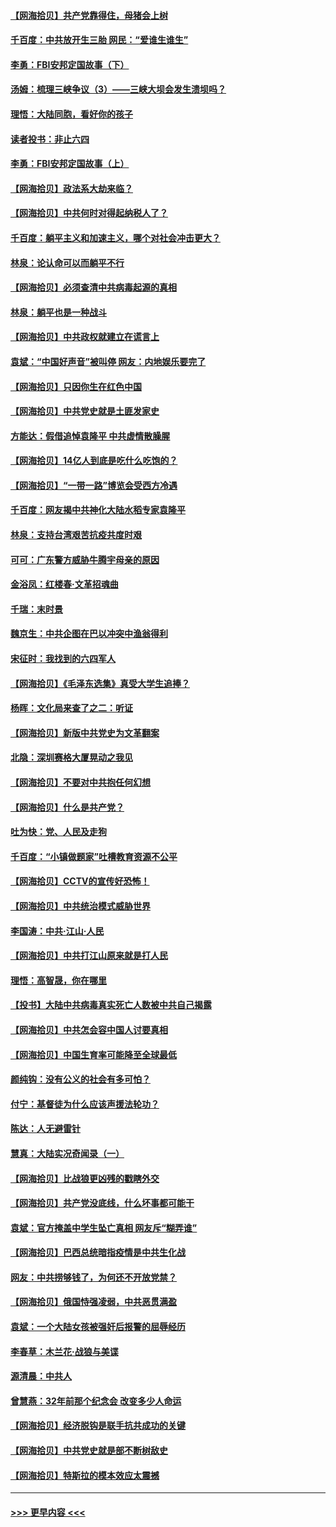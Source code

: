 #### [【网海拾贝】共产党靠得住，母猪会上树](../pages/nsc993/n12990730.md?t=06020952) 
#### [千百度：中共放开生三胎 网民：“爱谁生谁生”](../pages/nsc993/n12990644.md?t=06020952) 
#### [李勇：FBI安邦定国故事（下）](../pages/nsc993/n12987854.md?t=06020952) 
#### [汤姆：梳理三峡争议（3）——三峡大坝会发生溃坝吗？](../pages/nsc993/n12989806.md?t=06020952) 
#### [理悟：大陆同胞，看好你的孩子](../pages/nsc993/n12989778.md?t=06020952) 
#### [读者投书：非止六四](../pages/nsc993/n12989673.md?t=06020952) 
#### [李勇：FBI安邦定国故事（上）](../pages/nsc993/n12987749.md?t=06020952) 
#### [【网海拾贝】政法系大劫来临？](../pages/nsc993/n12987596.md?t=06020952) 
#### [【网海拾贝】中共何时对得起纳税人了？](../pages/nsc993/n12985578.md?t=06020952) 
#### [千百度：躺平主义和加速主义，哪个对社会冲击更大？](../pages/nsc993/n12985512.md?t=06020952) 
#### [林泉：论认命可以而躺平不行](../pages/nsc993/n12985505.md?t=06020952) 
#### [【网海拾贝】必须查清中共病毒起源的真相](../pages/nsc993/n12984276.md?t=06020952) 
#### [林泉：躺平也是一种战斗](../pages/nsc993/n12984194.md?t=06020952) 
#### [【网海拾贝】中共政权就建立在谎言上](../pages/nsc993/n12981880.md?t=06020952) 
#### [袁斌：“中国好声音”被叫停 网友：内地娱乐要完了](../pages/nsc993/n12981826.md?t=06020952) 
#### [【网海拾贝】只因你生在红色中国](../pages/nsc993/n12979096.md?t=06020952) 
#### [【网海拾贝】中共党史就是土匪发家史](../pages/nsc993/n12976478.md?t=06020952) 
#### [方能达：假借追悼袁隆平 中共虚情散臊腥](../pages/nsc993/n12976396.md?t=06020952) 
#### [【网海拾贝】14亿人到底是吃什么吃饱的？](../pages/nsc993/n12974125.md?t=06020952) 
#### [【网海拾贝】“一带一路”博览会受西方冷遇](../pages/nsc993/n12971787.md?t=06020952) 
#### [千百度：网友揭中共神化大陆水稻专家袁隆平](../pages/nsc993/n12971733.md?t=06020952) 
#### [林泉：支持台湾艰苦抗疫共度时艰](../pages/nsc993/n12971350.md?t=06020952) 
#### [可可：广东警方威胁牛腾宇母亲的原因](../pages/nsc993/n12971100.md?t=06020952) 
#### [金浴凤：红楼春·文革招魂曲](../pages/nsc993/n12970354.md?t=06020952) 
#### [千瑞：末时景](../pages/nsc993/n12970337.md?t=06020952) 
#### [魏京生：中共企图在巴以冲突中渔翁得利](../pages/nsc993/n12970286.md?t=06020952) 
#### [宋征时：我找到的六四军人](../pages/nsc993/n12970213.md?t=06020952) 
#### [【网海拾贝】《毛泽东选集》真受大学生追捧？](../pages/nsc993/n12968779.md?t=06020952) 
#### [杨晖：文化局来查了之二：听证](../pages/nsc993/n12966528.md?t=06020952) 
#### [【网海拾贝】新版中共党史为文革翻案](../pages/nsc993/n12967526.md?t=06020952) 
#### [北隐：深圳赛格大厦晃动之我见](../pages/nsc993/n12967393.md?t=06020952) 
#### [【网海拾贝】不要对中共抱任何幻想](../pages/nsc993/n12965222.md?t=06020952) 
#### [【网海拾贝】什么是共产党？](../pages/nsc993/n12962781.md?t=06020952) 
#### [吐为快：党、人民及走狗](../pages/nsc993/n12962747.md?t=06020952) 
#### [千百度：“小镇做题家”吐槽教育资源不公平](../pages/nsc993/n12962705.md?t=06020952) 
#### [【网海拾贝】CCTV的宣传好恐怖！](../pages/nsc993/n12959984.md?t=06020952) 
#### [【网海拾贝】中共统治模式威胁世界](../pages/nsc993/n12957622.md?t=06020952) 
#### [李国涛：中共‧江山‧人民](../pages/nsc993/n12957502.md?t=06020952) 
#### [【网海拾贝】中共打江山原来就是打人民](../pages/nsc993/n12954345.md?t=06020952) 
#### [理悟：高智晟，你在哪里](../pages/nsc993/n12953115.md?t=06020952) 
#### [【投书】大陆中共病毒真实死亡人数被中共自己揭露](../pages/nsc993/n12953050.md?t=06020952) 
#### [【网海拾贝】中共怎会容中国人讨要真相](../pages/nsc993/n12952161.md?t=06020952) 
#### [【网海拾贝】中国生育率可能降至全球最低](../pages/nsc993/n12948793.md?t=06020952) 
#### [颜纯钩：没有公义的社会有多可怕？](../pages/nsc993/n12947626.md?t=06020952) 
#### [付宁：基督徒为什么应该声援法轮功？](../pages/nsc993/n12947233.md?t=06020952) 
#### [陈达：人无避雷针](../pages/nsc993/n12947098.md?t=06020952) 
#### [慧真：大陆实况奇闻录（一）](../pages/nsc993/n12945811.md?t=06020952) 
#### [【网海拾贝】比战狼更凶残的戳瞎外交](../pages/nsc993/n12945717.md?t=06020952) 
#### [【网海拾贝】共产党没底线，什么坏事都可能干](../pages/nsc993/n12942090.md?t=06020952) 
#### [袁斌：官方掩盖中学生坠亡真相 网友斥“糊弄谁”](../pages/nsc993/n12942029.md?t=06020952) 
#### [【网海拾贝】巴西总统暗指疫情是中共生化战](../pages/nsc993/n12938999.md?t=06020952) 
#### [网友：中共捞够钱了，为何还不开放党禁？](../pages/nsc993/n12938952.md?t=06020952) 
#### [【网海拾贝】俄国恃强凌弱，中共恶贯满盈](../pages/nsc993/n12936626.md?t=06020952) 
#### [袁斌：一个大陆女孩被强奸后报警的屈辱经历](../pages/nsc993/n12936547.md?t=06020952) 
#### [李春草：木兰花·战狼与美谍](../pages/nsc993/n12935995.md?t=06020952) 
#### [源清晨：中共人](../pages/nsc993/n12935589.md?t=06020952) 
#### [曾慧燕：32年前那个纪念会 改变多少人命运](../pages/nsc993/n12934233.md?t=06020952) 
#### [【网海拾贝】经济脱钩是联手抗共成功的关键](../pages/nsc993/n12934176.md?t=06020952) 
#### [【网海拾贝】中共党史就是部不断树敌史](../pages/nsc993/n12932844.md?t=06020952) 
#### [【网海拾贝】特斯拉的模本效应太震撼](../pages/nsc993/n12925626.md?t=06020952) 

----
#### [ >>> 更早内容 <<< ](../indexes/nsc993-earlier.md)
